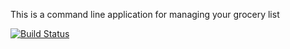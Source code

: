 This is a command line application for managing your grocery list

[![Build Status](https://travis-ci.org/adamgpgarcia/MyGroceries.svg?branch=master)](https://travis-ci.org/adamgpgarcia/MyGroceries)
